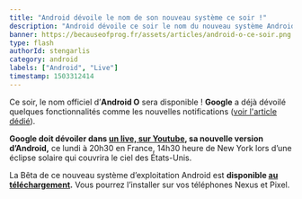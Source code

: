 ```yaml
---
title: "Android dévoile le nom de son nouveau système ce soir !"
description: "Android dévoile ce soir le nom du nouveau système Android !"
banner: https://becauseofprog.fr/assets/articles/android-o-ce-soir.png
type: flash
authorId: stengarlis
category: android
labels: ["Android", "Live"]
timestamp: 1503312414
---
```


Ce soir, le nom officiel d’**Android O** sera disponible ! **Google** a déjà dévoilé quelques fonctionnalités comme les nouvelles notifications ([voir l'article dédié](https://becauseofprog.fr/blog/android-o-8)).

 **Google doit dévoiler dans [un live, sur Youtube](https://www.youtube.com/watch?v=PiW2k-80Ruo), sa nouvelle version d’Android,** ce lundi à 20h30 en France, 14h30 heure de New York lors d’une éclipse solaire qui couvrira le ciel des États-Unis.

 La Bêta de ce nouveau système d’exploitation Android est **disponible [au téléchargement](https://www.google.com/android/beta?u=0).** Vous pourrez l’installer sur vos téléphones Nexus et Pixel.